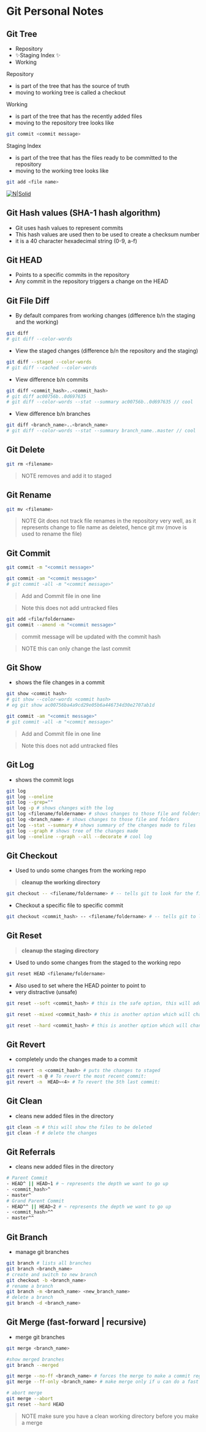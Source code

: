 # Git Personal Notes

## Git Tree

- Repository
- ✨Staging Index ✨
- Working


Repository 
- is part of the tree that has the source of truth
- moving to working tree is called a checkout

Working
- is part of the tree that has the recently added files 
- moving to the repository tree looks like
```sh
git commit <commit message>
```

Staging Index
- is part of the tree that has the files ready to be committed to the repository 
- moving to the working tree looks like
```sh
git add <file name>
```
 
[![N|Solid](https://www.designveloper.com/wp-content/uploads/2020/01/Screen-Shot-2020-01-15-at-16.53.18-1024x673.png)](https://www.designveloper.com/blog/git-concepts-architecture/)


## Git Hash values (SHA-1 hash algorithm)
- Git uses hash values to represent commits
- This hash values are used then to be used to create a checksum number 
- it is a 40 character hexadecimal string (0-9, a-f)

## Git HEAD
- Points to a specific commits in the repository
- Any commit in the repository triggers a change on the HEAD


## Git File Diff
- By default compares from working changes (difference b/n the staging and the working)
```sh
git diff
# git diff --color-words 
```
- View the staged changes  (difference b/n the repository and the staging)
```sh
git diff --staged --color-words
# git diff --cached --color-words
```
- View difference b/n commits
```sh
git diff <commit_hash>..<commit_hash>
# git diff ac00756b..0d697635
# git diff --color-words --stat --summary ac00756b..0d697635 // cool
```
- View difference b/n branches
```sh
git diff <branch_name>..<branch_name>
# git diff --color-words --stat --summary branch_name..master // cool
```

## Git Delete
```sh
git rm <filename>
```
> NOTE removes and add it to staged

## Git Rename
```sh
git mv <filename>
```
> NOTE Git does not track file renames in the repository very well, as it represents change to file name as deleted, hence git mv (move is used to rename the file)

## Git Commit
```sh
git commit -m "<commit message>"
```

```sh
git commit -am "<commit message>" 
# git commit -all -m "<commit message>"
```
> Add and Commit file in one line

> Note this does not add untracked files

```sh
git add <file/foldername>
git commit --amend -m "<commit message>" 
```
> commit message will be updated with the commit hash

> NOTE this can only change the last commit

## Git Show
- shows the file changes in a commit 
```sh
git show <commit hash>
# git show --color-words <commit hash>
# eg git show ac00756ba4a9cd29e05b6a446734d30e2707ab1d
```

```sh
git commit -am "<commit message>" 
# git commit -all -m "<commit message>"
```
> Add and Commit file in one line

> Note this does not add untracked files

## Git Log
- shows the commit logs
```sh
git log 
git log --oneline
git log --grep=""
git log -p # shows changes with the log
git log <filename/foldername> # shows changes to those file and folders
git log <branch_name> # shows changes to those file and folders
git log --stat --summary # shows summary of the changes made to files
git log --graph # shows tree of the changes made
git log --oneline --graph --all --decorate # cool log
```

## Git Checkout
- Used to undo some changes from the working repo 
> __cleanup the working directory__
```sh
git checkout -- <filename/foldername> # -- tells git to look for the file/folder in the current folder instead of looking for a branch
```

- Checkout a specific file to specific commit
```sh
git checkout <commit_hash> -- <filename/foldername> # -- tells git to look for the file/folder in the current folder instead of looking for a branch
```

## Git Reset
> __cleanup the staging directory__
- Used to undo some changes from the staged to the working repo
```sh
git reset HEAD <filename/foldername>
```

- Also used to set where the HEAD pointer to point to
- very distractive (unsafe)
```sh
git reset --soft <commit_hash> # this is the safe option, this will add all the changes of the commits being ignored to the staging index or working directory

git reset --mixed <commit_hash> # this is another option which will change the staging index to match the working directory

git reset --hard <commit_hash> # this is another option which will change the staging index and the working directory 
```
## Git Revert
- completely undo the changes made to a commit 
```sh
git revert -n <commit_hash> # puts the changes to staged
git revert -n @ # To revert the most recent commit:
git revert -n  HEAD~<4> # To revert the 5th last commit:
```

## Git Clean
- cleans new added files in the directory  
```sh
git clean -n # this will show the files to be deleted  
git clean -f # delete the changes   
```

## Git Referrals
- cleans new added files in the directory  
```sh 
# Parent Commit
- HEAD^ || HEAD~1 # ~ represents the depth we want to go up
- <commit_hash>^ 
- master^ 
# Grand Parent Commit
- HEAD^^ || HEAD~2 # ~ represents the depth we want to go up
- <commit_hash>^^ 
- master^^ 
```

## Git Branch
- manage git branches  
```sh 
git branch # lists all branches
git branch <branch_name>
# create and switch to new branch
git checkout -b <branch_name>
# rename a branch
git branch -m <branch_name> <new_branch_name>
# delete a branch
git branch -d <branch_name>
```

## Git Merge (fast-forward | recursive)
- merge git branches  
```sh 
git merge <branch_name>

#show merged branches
git branch --merged

git merge --no-ff <branch_name> # forces the merge to make a commit regarding the merge
git merge --ff-only <branch_name> # make merge only if u can do a fast forward merge

# abort merge
git merge --abort 
git reset --hard HEAD
```
> NOTE make sure you have a clean working directory before you make a merge




